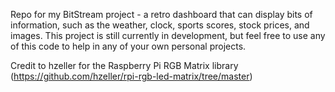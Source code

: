 Repo for my BitStream project - a retro dashboard that can display bits of information, such as the weather, clock, sports scores, stock prices, and images. 
This project is still currently in development, but feel free to use any of this code to help in any of your own personal projects.

Credit to hzeller for the Raspberry Pi RGB Matrix library (https://github.com/hzeller/rpi-rgb-led-matrix/tree/master)
